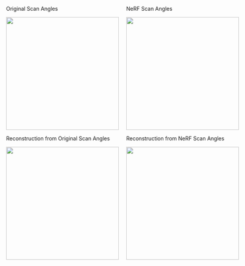 <div style="display: flex; justify-content: center; align-items: center;">
    <div style="margin-right: 10px;">
        <p>Original Scan Angles </p>
        <img src="figs/saved/only_ct_gt_13_128.gif" width="300" />
    </div>
    <div style="margin-left: 10px;">
        <p>NeRF Scan Angles</p>
        <img src="figs/saved/only_ct_nerf_interp_13_128.gif" width="300" />
    </div>
</div>

<div style="display: flex; justify-content: center; align-items: center;">
    <div style="margin-right: 10px;">
        <p>Reconstruction from Original Scan Angles </p>
        <img src="figs/saved/only_ct_recon_gt_13_128.gif" width="300" />
    </div>
    <div style="margin-left: 10px;">
        <p>Reconstruction from NeRF Scan Angles</p>
        <img src="figs/saved/only_ct_recon_interp_13_128.gif" width="300" />
    </div>
</div>